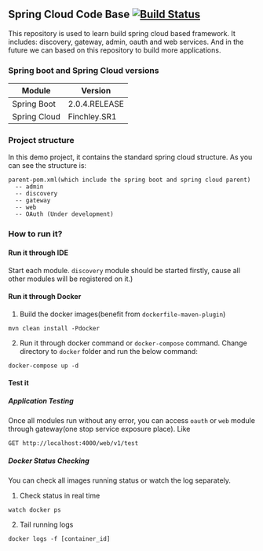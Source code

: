 ## Spring Cloud Code Base [![Build Status](https://travis-ci.org/sgyyz/spring-cloud-codebase.svg?branch=master)](https://travis-ci.org/sgyyz/spring-cloud-codebase)
This repository is used to learn build spring cloud based framework. It includes: discovery, gateway, admin, oauth and web services. 
And in the future we can based on this repository to build more applications.

### Spring boot and Spring Cloud versions
|Module|Version|
-------|---------
|Spring Boot| 2.0.4.RELEASE|
|Spring Cloud| Finchley.SR1 | 


### Project structure
In this demo project, it contains the standard spring cloud structure. As you can see
the structure is:
```
parent-pom.xml(which include the spring boot and spring cloud parent)
  -- admin
  -- discovery
  -- gateway
  -- web
  -- OAuth (Under development)
```

### How to run it?
#### Run it through IDE
Start each module. `discovery` module should be started firstly, cause all other modules will be registered on it.)
#### Run it through Docker
1. Build the docker images(benefit from `dockerfile-maven-plugin`)
```
mvn clean install -Pdocker
```
2. Run it through docker command or `docker-compose` command. Change directory to `docker` folder and run the below command:
```
docker-compose up -d
```
#### Test it
##### Application Testing
Once all modules run without any error, you can access `oauth` or `web` module through gateway(one stop service exposure place).
Like
```
GET http://localhost:4000/web/v1/test
```
##### Docker Status Checking
You can check all images running status or watch the log separately.
1. Check status in real time
```
watch docker ps
```
2. Tail running logs
```
docker logs -f [container_id]
```

